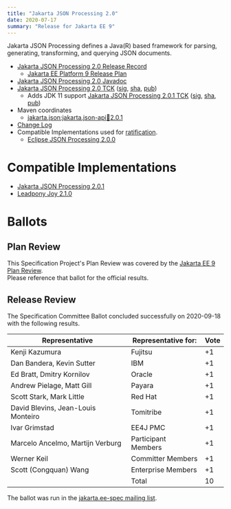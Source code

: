 ```yaml
---
title: "Jakarta JSON Processing 2.0"
date: 2020-07-17
summary: "Release for Jakarta EE 9"
---
```

Jakarta JSON Processing defines a Java(R) based framework for parsing, generating, transforming, and
querying JSON documents.

* [Jakarta JSON Processing 2.0 Release Record](https://projects.eclipse.org/projects/ee4j.jsonp/releases/2.0.0)
  * [Jakarta EE Platform 9 Release Plan](https://eclipse-ee4j.github.io/jakartaee-platform/jakartaee9/JakartaEE9ReleasePlan)
* [Jakarta JSON Processing 2.0 Javadoc](./apidocs)
* [Jakarta JSON Processing 2.0 TCK](https://download.eclipse.org/jakartaee/jsonp/2.0/jakarta-jsonp-tck-2.0.0.zip)  ([sig](https://download.eclipse.org/jakartaee/jsonp/2.0/jakarta-jsonp-tck-2.0.0.zip.sig),  [sha](https://download.eclipse.org/jakartaee/jsonp/2.0/jakarta-jsonp-tck-2.0.0.zip.sha256),  [pub](https://jakarta.ee/specifications/jakartaee-spec-committee.pub))
   * Adds JDK 11 support [Jakarta JSON Processing 2.0.1 TCK](https://download.eclipse.org/jakartaee/jsonp/2.0/jakarta-jsonp-tck-2.0.1.zip)  ([sig](https://download.eclipse.org/jakartaee/jsonp/2.0/jakarta-jsonp-tck-2.0.1.zip.sig),  [sha](https://download.eclipse.org/jakartaee/jsonp/2.0/jakarta-jsonp-tck-2.0.1.zip.sha256),  [pub](https://jakarta.ee/specifications/jakartaee-spec-committee.pub))
* Maven coordinates
  * [jakarta.json:jakarta.json-api:jar:2.0.1](https://search.maven.org/artifact/jakarta.json/jakarta.json-api/2.0.1/jar)
* [Change Log](./changelog)
* Compatible Implementations used for [ratification](https://www.eclipse.org/projects/efsp/?version=1.2#efsp-ratification).
  * [Eclipse JSON Processing 2.0.0](https://github.com/eclipse-ee4j/jsonp/releases/tag/2.0.0)

# Compatible Implementations

* [Jakarta JSON Processing 2.0.1](https://github.com/eclipse-ee4j/jsonp/releases/tag/2.0.1-RELEASE)
* [Leadpony Joy 2.1.0](https://github.com/leadpony/joy/releases/tag/v2.1.0)

# Ballots

## Plan Review

[//]: # (For Jakarta EE 9, the Platform Plan Review covered 95% of the Specification Projects.  For those Projects, just use the following statement in this Plan Review section:)

This Specification Project's Plan Review was covered by the [Jakarta EE 9 Plan Review](https://jakarta.ee/specifications/platform/9/).  
Please reference that ballot for the official results.

[//]: # (If your Project was required to do a standalone Plan Review...  You'll need to perform an official Plan Review ballot and record the results here.)

## Release Review

The Specification Committee Ballot concluded successfully on 2020-09-18 with the following results.

| Representative                                 | Representative for: | Vote |
|------------------------------------------------|---------------------|------|
| Kenji Kazumura                                 | Fujitsu             |  +1  |
| Dan Bandera, Kevin Sutter                      | IBM                 |  +1  |
| Ed Bratt, Dmitry Kornilov                      | Oracle              |  +1  |
| Andrew Pielage, Matt Gill                      | Payara              |  +1  |
| Scott Stark, Mark Little                       | Red Hat             |  +1  |
| David Blevins, Jean-Louis Monteiro             | Tomitribe           |  +1  |
| Ivar Grimstad                                  | EE4J PMC            |  +1  |
| Marcelo Ancelmo, Martijn Verburg               | Participant Members |  +1  |
| Werner Keil                                    | Committer Members   |  +1  |
| Scott (Congquan) Wang                          | Enterprise Members  |  +1  |
|                                                | Total               |  10  |

The ballot was run in the [jakarta.ee-spec mailing list](https://www.eclipse.org/lists/jakarta.ee-spec/msg00826.html).
